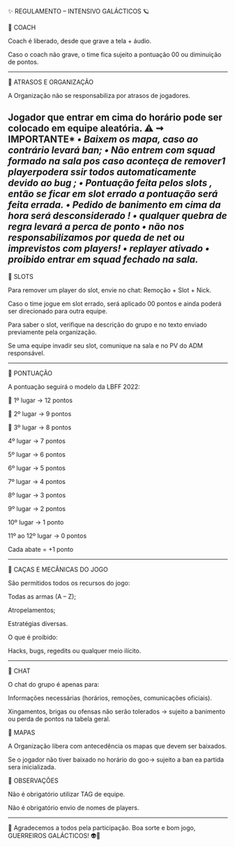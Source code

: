 ✨ REGULAMENTO – INTENSIVO GALÁCTICOS 🪐

📌 COACH

Coach é liberado, desde que grave a tela + áudio.

Caso o coach não grave, o time fica sujeito a pontuação 00 ou diminuição de pontos.


---

📌 ATRASOS E ORGANIZAÇÃO

A Organização não se responsabiliza por atrasos de jogadores.

Jogador que entrar em cima do horário pode ser colocado em equipe aleatória.
⚠️ ⇝ IMPORTANTE*
_• Baixem os mapa, caso ao contrário levará ban;_
_• Não entrem com squad formado na sala pos caso aconteça de remover1 playerpodera ssir todos automaticamente devido ao bug ;_
_• Pontuação feita pelos slots , então se ficar em slot errado a pontuação será feita errada._
_• Pedido de banimento em cima da hora será desconsiderado !_
_• qualquer quebra de regra levará a perca de ponto_
_• não nos responsabilizamos por queda de net ou imprevistos com players!_
_• replayer ativado_
_• proibido entrar em squad fechado na sala._
---

📌 SLOTS

Para remover um player do slot, envie no chat: Remoção + Slot + Nick.

Caso o time jogue em slot errado, será aplicado 00 pontos e ainda poderá ser direcionado para outra equipe.

Para saber o slot, verifique na descrição do grupo e no texto enviado previamente pela organização.

Se uma equipe invadir seu slot, comunique na sala e no PV do ADM responsável.


---

📌 PONTUAÇÃO

A pontuação seguirá o modelo da LBFF 2022:

🥇 1º lugar → 12 pontos

🥈 2º lugar → 9 pontos

🥉 3º lugar → 8 pontos

4º lugar → 7 pontos

5º lugar → 6 pontos

6º lugar → 5 pontos

7º lugar → 4 pontos

8º lugar → 3 pontos

9º lugar → 2 pontos

10º lugar → 1 ponto

11º ao 12º lugar → 0 pontos

Cada abate = +1 ponto


---

📌 CAÇAS E MECÂNICAS DO JOGO

São permitidos todos os recursos do jogo:

Todas as armas (A – Z);

Atropelamentos;

Estratégias diversas.


O que é proibido:

Hacks, bugs, regedits ou qualquer meio ilícito.

---

📌 CHAT

O chat do grupo é apenas para:

Informações necessárias (horários, remoções, comunicações oficiais).


Xingamentos, brigas ou ofensas não serão tolerados → sujeito a banimento ou perda de pontos na tabela geral.


📌 MAPAS

A Organização libera com antecedência os mapas que devem ser baixados.

Se o jogador não tiver baixado no horário do goo→ sujeito a ban ea partida sera inicializada.



📌 OBSERVAÇÕES

Não é obrigatório utilizar TAG de equipe.

Não é obrigatório envio de nomes de players.



---

💛 Agradecemos a todos pela participação.
Boa sorte e bom jogo, GUERREIROS GALÁCTICOS! 👽🚀
